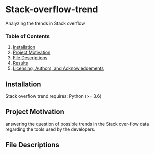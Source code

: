 # Stack-overflow-trend
Analyzing the trends in Stack overflow
### Table of Contents

1. [Installation](#installation)
2. [Project Motivation](#motivation)
3. [File Descriptions](#files)
4. [Results](#results)
5. [Licensing, Authors, and Acknowledgements](#licensing)

## Installation
Stack overflow trend requires:
Python (>= 3.6)
## Project Motivation
answering the question of possible trends in the Stack over-flow data regarding the tools used by the developers.
## File Descriptions
